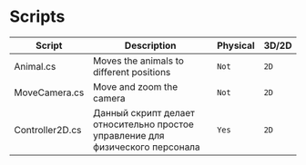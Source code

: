 # Scripts

| Script  | Description | Physical | 3D/2D |
|------------|---------|------|--------|
| Animal.cs | Moves the animals to different positions |`Not` | `2D` |
| MoveCamera.cs | Move and zoom the camera |`Not` | `2D` |
| Controller2D.cs | Данный скрипт делает относительно простое управление для физического персонала |`Yes` | `2D` |
